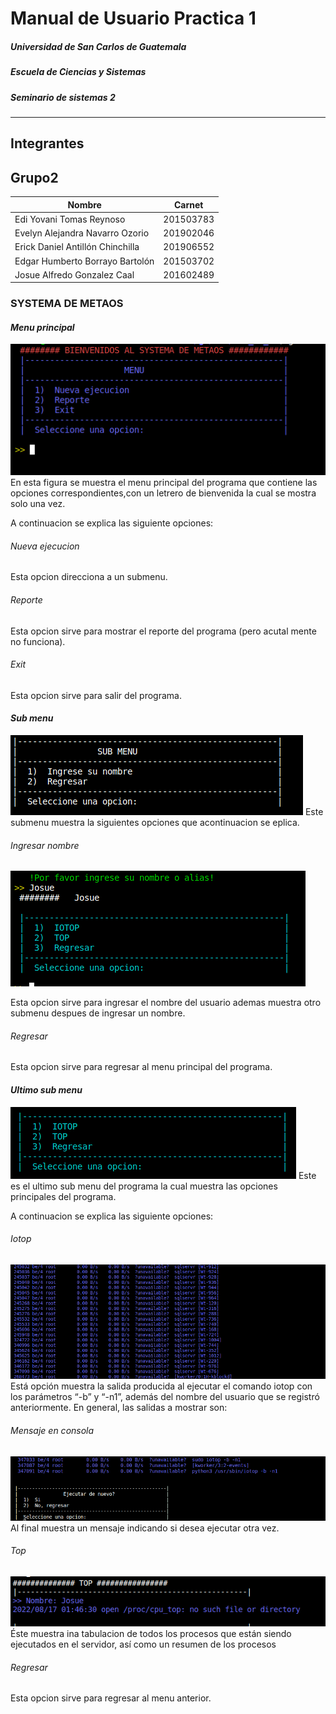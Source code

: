 # Manual de Usuario Practica 1

#####  Universidad de San Carlos de Guatemala
#####  Escuela de Ciencias y Sistemas
#####  Seminario de sistemas 2
-------------------------
## Integrantes
## Grupo2
| Nombre                          | Carnet    |
|----------------------------     |-----------|
| Edi Yovani Tomas Reynoso        | 201503783 |
| Evelyn Alejandra Navarro Ozorio | 201902046 |
| Erick Daniel Antillón Chinchilla| 201906552 |
| Edgar Humberto Borrayo Bartolón | 201503702 |
| Josue Alfredo Gonzalez Caal     | 201602489 |

### SYSTEMA DE METAOS 
#### _Menu principal_
![image](/assets/Usuario/menu_principal.png)
En esta figura se muestra el menu principal del programa que contiene las opciones correspondientes,con un letrero de bienvenida la cual se mostra solo una vez.

A continuacion se explica las siguiente opciones:

###### _Nueva ejecucion_
Esta opcion direcciona a un submenu.

###### _Reporte_
Esta opcion sirve para mostrar el reporte del programa (pero  acutal mente no funciona).

###### _Exit_
Esta opcion sirve para salir del programa.


#### _Sub menu_
![image](/assets/Usuario/submenu.png)
Este submenu muestra la siguientes opciones que acontinuacion se eplica.

###### _Ingresar nombre_

![image](/assets/Usuario/ingresarnombre.png)

Esta opcion sirve para ingresar el nombre del usuario ademas muestra otro submenu despues de ingresar un nombre.

###### _Regresar_
Esta opcion sirve para regresar al menu principal del  programa.


#### _Ultimo sub menu_
![image](/assets/Usuario/ultimosubmenu.png)
Este es el ultimo sub menu del programa la cual muestra las opciones principales del programa.


A continuacion se explica las siguiente opciones:


###### _Iotop_
![image](/assets/Usuario/IOTOP.png)
Está opción muestra la salida producida al ejecutar el comando iotop con los parámetros “-b” y
“-n1”, además del nombre del usuario que se registró anteriormente. En general, las salidas a
mostrar son:

###### _Mensaje en consola_
![image](/assets/Usuario/mensajeconsola.png)
Al final muestra un mensaje indicando si desea ejecutar otra vez.

###### _Top_
![image](/assets/Usuario/TOP.png)
Éste muestra ina tabulacion de todos los procesos que están siendo ejecutados en el
servidor, así como un resumen de los procesos

###### _Regresar_
Esta opcion sirve para regresar al menu anterior.

























